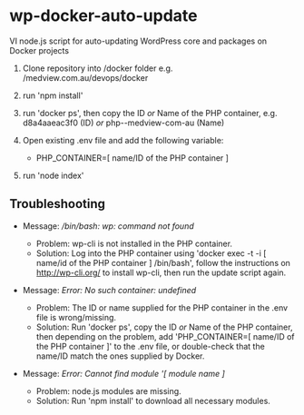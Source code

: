 # wp-docker-auto-update
VI node.js script for auto-updating WordPress core and packages on Docker projects

1. Clone repository into /docker folder e.g. /medview.com.au/devops/docker

2. run 'npm install'

3. run 'docker ps', then copy the ID *or* Name of the PHP container, e.g. d8a4aaeac3f0 (ID) *or* php--medview-com-au (Name)

3. Open existing .env file and add the following variable:
	- PHP_CONTAINER=[ name/ID of the PHP container ]

4. run 'node index'

## Troubleshooting
* Message: */bin/bash: wp: command not found*
	* Problem: wp-cli is not installed in the PHP container. 
	* Solution: Log into the PHP container using 'docker exec -t -i [ name/id of the PHP container ] /bin/bash', follow the instructions on http://wp-cli.org/ to install wp-cli, then run the update script again.

* Message: *Error: No such container: undefined*
	* Problem: The ID or name supplied for the PHP container in the .env file is wrong/missing. 
	* Solution: Run 'docker ps', copy the ID *or* Name of the PHP container, then depending on the problem, add 'PHP_CONTAINER=[ name/ID of the PHP container ]' to the .env file, or double-check that the name/ID match the ones supplied by Docker.

* Message: *Error: Cannot find module '[ module name ]*
	* Problem: node.js modules are missing. 
	* Solution: Run 'npm install' to download all necessary modules.